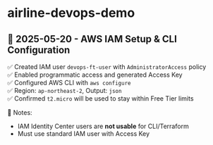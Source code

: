 # airline-devops-demo


## 📅 2025-05-20 - AWS IAM Setup & CLI Configuration

✅ Created IAM user `devops-ft-user` with `AdministratorAccess` policy  
✅ Enabled programmatic access and generated Access Key  
✅ Configured AWS CLI with `aws configure`  
✅ Region: `ap-northeast-2`, Output: `json`  
✅ Confirmed `t2.micro` will be used to stay within Free Tier limits

🎯 Notes:
- IAM Identity Center users are **not usable** for CLI/Terraform
- Must use standard IAM user with Access Key
